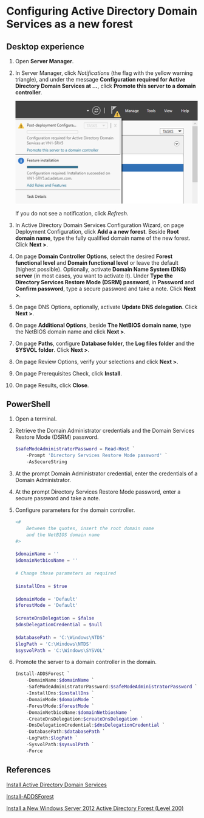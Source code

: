 # Configuring Active Directory Domain Services as a new forest

## Desktop experience

1. Open **Server Manager**.
1. In Server Manager, click *Notifications* (the flag with the yellow warning triangle), and under the message **Configuration required for Active Directory Domain Services at ...**, click **Promote this server to a domain controller**.

    ![Active Directory Domain Services post-deployment configuration notification](../../images/Active-Directory-Domain-Services-Post-Deployment-Configuration.png)

    If you do not see a notification, click *Refresh*.

1. In Active Directory Domain Services Configuration Wizard, on page Deployment Configuration, click **Add a a new forest**. Beside **Root domain name**, type the fully qualified domain name of the new forest. Click **Next >**.
1. On page **Domain Controller Options**, select the desired **Forest functional level** and **Domain functional level** or leave the default (highest possible). Optionally, activate **Domain Name System (DNS) server** (in most cases, you want to activate it). Under **Type the Directory Services Restore Mode (DSRM) password**, in **Password** and **Confirm password**, type a secure password and take a note. Click **Next >**.
1. On page DNS Options, optionally, activate **Update DNS delegation**. Click **Next >**.
1. On page **Additional Options**, beside **The NetBIOS domain name**, type the NetBIOS domain name and click **Next >**.
1. On page **Paths**, configure **Database folder**, the **Log files folder** and the **SYSVOL folder**. Click **Next >**.
1. On page Review Options, verify your selections and click **Next >**.
1. On page Prerequisites Check, click **Install**.
1. On page Results, click **Close**.

## PowerShell

1. Open a terminal.
1. Retrieve the Domain Administrator credentials and the Domain Services Restore Mode (DSRM) password.

    ```powershell
    $safeModeAdministratorPassword = Read-Host `
        -Prompt 'Directory Services Restore Mode password' `
        -AsSecureString
    ```

1. At the prompt Domain Administrator credential, enter the credentials of a Domain Administrator.
1. At the prompt Directory Services Restore Mode password, enter a secure password and take a note.
1. Configure parameters for the domain controller.

    ```powershell
    <# 
        Between the quotes, insert the root domain name
        and the NetBIOS domain name
    #>

    $domainName = ''
    $domainNetbiosName = ''

    # Change these parameters as required

    $installDns = $true

    $domainMode = 'Default'
    $forestMode = 'Default'

    $createDnsDelegation = $false
    $dnsDelegationCredential = $null

    $databasePath = 'C:\Windows\NTDS'
    $logPath = 'C:\Windows\NTDS'
    $sysvolPath = 'C:\Windows\SYSVOL'
    ```

1. Promote the server to a domain controller in the domain.

    ```powershell
    Install-ADDSForest `
        -DomainName:$domainName `
        -SafeModeAdministratorPassword:$safeModeAdministratorPassword `
        -InstallDns:$installDns `
        -DomainMode:$domainMode `
        -ForestMode:$forestMode `
        -DomainNetbiosName:$domainNetbiosName `
        -CreateDnsDelegation:$createDnsDelegation `
        -DnsDelegationCredential:$dnsDelegationCredential `
        -DatabasePath:$databasePath `
        -LogPath:$logPath `
        -SysvolPath:$sysvolPath `
        -Force
    ```

## References

[Install Active Directory Domain Services](https://learn.microsoft.com/en-us/windows-server/identity/ad-ds/deploy/install-active-directory-domain-services--level-100-)

[Install-ADDSForest](https://learn.microsoft.com/en-us/powershell/module/addsdeployment/install-addsforest?view=windowsserver2025-ps)

[Install a New Windows Server 2012 Active Directory Forest (Level 200)](https://learn.microsoft.com/en-us/windows-server/identity/ad-ds/deploy/install-a-new-windows-server-2012-active-directory-forest--level-200-?source=recommendations)